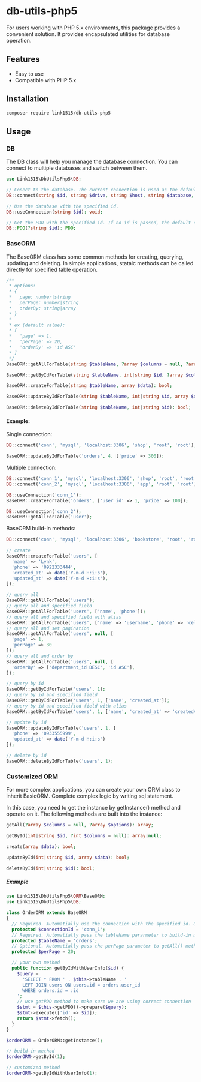 # db-utils-php5

For users working with PHP 5.x environments, this package provides a convenient solution. It provides encapsulated utilities for database operation.

## Features

- Easy to use
- Compatible with PHP 5.x

## Installation

```bash
composer require link1515/db-utils-php5
```

## Usage

### DB

The DB class will help you manage the database connection. You can connect to multiple databases and switch between them.

```php
use Link1515\DbUtilsPhp5\DB;

// Conect to the database. The current connection is used as the default.
DB::connect(string $id, string $drive, string $host, string $database, string $user, string $password): void;

// Use the database with the specified id.
DB::useConnection(string $id): void;

// Get the PDO with the specified id. If no id is passed, the default connection PDO will be returned.
DB::PDO(?string $id): PDO;
```

### BaseORM

The BaseORM class has some common methods for creating, querying, updating and deleting. In simple applications, stataic methods can be called directly for specified table operation.

```php
/**
 * options:
 * {
 *   page: number|string
 *   perPage: number|string
 *   orderBy: string|array
 * }
 *
 * ex (default value):
 * [
 *   'page' => 1,
 *   'perPage' => 20,
 *   'orderBy' => 'id ASC'
 * ]
 */
BaseORM::getAllForTable(string $tableName, ?array $columns = null, ?array $options): array;

BaseORM::getByIdForTable(string $tableName, int|string $id, ?array $columns = null): array|null;

BaseORM::createForTable(string $tableName, array $data): bool;

BaseORM::updateByIdForTable(string $tableName, int|string $id, array $data): bool;

BaseORM::deleteByIdForTable(string $tableName, int|string $id): bool;
```

#### Example:

Single connection:

```php
DB::connect('conn', 'mysql', 'localhost:3306', 'shop', 'root', 'root');

BaseORM::updateByIdForTable('orders', 4, ['price' => 300]);
```

Multiple connection:

```php
DB::connect('conn_1', 'mysql', 'localhost:3306', 'shop', 'root', 'root');
DB::connect('conn_2', 'mysql', 'localhost:3306', 'app', 'root', 'root');

DB::useConnection('conn_1');
BaseORM::createForTable('orders', ['user_id' => 1, 'price' => 100]);

DB::useConnection('conn_2');
BaseORM::getAllForTable('user');
```

BaseORM build-in methods:

```php
DB::connect('conn', 'mysql', 'localhost:3306', 'bookstore', 'root', 'root');

// create
BaseORM::createForTable('users', [
  'name' => 'Lynk',
  'phone' => '0922333444',
  'created_at' => date('Y-m-d H:i:s'),
  'updated_at' => date('Y-m-d H:i:s'),
]);

// query all
BaseORM::getAllForTable('users');
// query all and specified field
BaseORM::getAllForTable('users', ['name', 'phone']);
// query all and specified field with alias
BaseORM::getAllForTable('users', ['name' => 'username', 'phone' => 'cellphone']);
// query all and set pagination
BaseORM::getAllForTable('users', null, [
  'page' => 1,
  'perPage' => 30
]);
// query all and order by
BaseORM::getAllForTable('users', null, [
  'orderBy' => ['department_id DESC', 'id ASC'],
]);

// query by id
BaseORM::getByIdForTable('users', 1);
// query by id and specified field
BaseORM::getByIdForTable('users', 1, ['name', 'created_at']);
// query by id and specified field with alias
BaseORM::getByIdForTable('users', 1, ['name', 'created_at' => 'createdAt']);

// update by id
BaseORM::updateByIdForTable('users', 1, [
  'phone' => '0933555999',
  'updated_at' => date('Y-m-d H:i:s')
]);

// delete by id
BaseORM::deleteByIdForTable('users', 1);
```

### Customized ORM

For more complex applications, you can create your own ORM class to inherit BasicORM. Complete complex logic by writing sql statement.

In this case, you need to get the instance by getInstance() method and operate on it. The following methods are built into the instance:

```php
getAll(?array $columns = null, ?array $options): array;

getById(int|string $id, ?int $columns = null): array|null;

create(array $data): bool;

updateById(int|string $id, array $data): bool;

deleteById(int|string $id): bool;
```

##### Example

```php
use Link1515\DbUtilsPhp5\ORM\BaseORM;
use Link1515\DbUtilsPhp5\DB;

class OrderORM extends BaseORM
{
  // Required. Automatially use the connection with the specified id. Use $this->getPDO() to get connection.
  protected $connectionId = 'conn_1';
  // Required. Automatially pass the tableName pararmeter to build-in methods (getAll(), getById(), create(), deleteById()).
  protected $tableName = 'orders';
  // Optional. Automatially pass the perPage parameter to getAll() method. The default value is 20.
  protected $perPage = 20;

  // your own method
  public function getByIdWithUserInfo($id) {
    $query =
      'SELECT * FROM ' . $this->tableName . '
      LEFT JOIN users ON users.id = orders.user_id
      WHERE orders.id = :id
    ';
    // use getPDO method to make sure we are using correct connection
    $stmt = $this->getPDO()->prepare($query);
    $stmt->execute(['id' => $id]);
    return $stmt->fetch();
  }
}
```

```php
$orderORM = OrderORM::getInstance();

// build-in method
$orderORM->getById(1);

// customized method
$orderORM->getByIdWithUserInfo(1);
```

